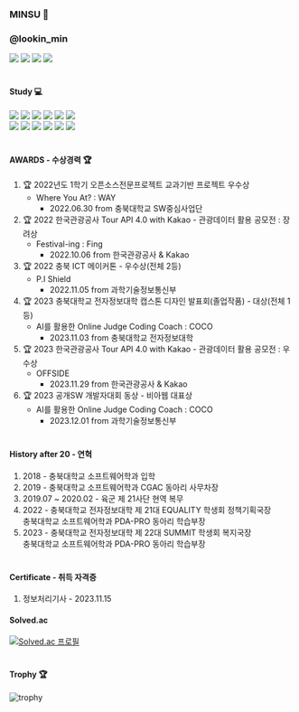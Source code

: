 <div align="left">
  
### MINSU 👋
### @lookin_min
  
  <a href="https://github.com/lookinmin"><img src="https://img.shields.io/badge/GitHub-181717?style=flat-square&logo=GitHub&logoColor=white"/></a>
  <a href="https://www.instagram.com/lookin_min" target="_blank"><img src="https://img.shields.io/badge/Instagram-E4405F?style=flat&logo=Instagram&logoColor=white"/></a>
  <a href="mailto:sncalphs@gmail.com" target="_blank"><img src="https://img.shields.io/badge/sncalphs@gmail.com-EA4335?style=flat&logo=Gmail&logoColor=white"/></a>
  <a href="https://www.acmicpc.net/user/sncalphs"><img src="https://img.shields.io/badge/BaekJoon-2FA4FF?style=flat-square&logo=Bilibili&logoColor=white"/></a>
  
  #

  #### Study 💻
  <img src="https://img.shields.io/badge/C-1B1A17?style=flat-square&logo=C&logoColor=white"/>
  <img src="https://img.shields.io/badge/C++-00599C?style=flat-square&logo=c%2B%2B&logoColor=white">
  <img src="https://img.shields.io/badge/Python-3776AB?style=flat-square&logo=python&logoColor=white"> 
  <img src="https://img.shields.io/badge/HTML-E34F26?style=flat-square&logo=html5&logoColor=white"> 
  <img src="https://img.shields.io/badge/CSS-1572B6?style=flat-square&logo=css3&logoColor=white"> 
  <img src="https://img.shields.io/badge/JavaXcript-F7DF1E?style=flat-square&logo=javascript&logoColor=white"><br>
  <img src="https://img.shields.io/badge/MySQL-4479A1?style=flat-square&logo=mysql&logoColor=white">
  <img src="https://img.shields.io/badge/MongoDB-47A248?style=flat-square&logo=MongoDB&logoColor=white">
  <img src="https://img.shields.io/badge/React-61DAFB?style=flat-square&logo=react&logoColor=black">
  <img src="https://img.shields.io/badge/Express-000000?style=flat&logo=Express&logoColor=white">
  <img src="https://img.shields.io/badge/Node.js-339933?style=flat-square&logo=Node.js&logoColor=white">
  <img src="https://img.shields.io/badge/Flutter-02569B?style=flat&logo=Flutter&logoColor=white"/>
  <br>

  #
  
  #### AWARDS - 수상경력 🏆
  1. 🏆 2022년도 1학기 오픈소스전문프로젝트 교과기반 프로젝트 우수상
     - Where You At? : WAY   
       - 2022.06.30 from 충북대학교 SW중심사업단
  2. 🏆 2022 한국관광공사 Tour API 4.0 with Kakao - 관광데이터 활용 공모전 : 장려상
     - Festival-ing : Fing
       - 2022.10.06 from 한국관광공사 & Kakao 
  3. 🏆 2022 충북 ICT 메이커톤 - 우수상(전체 2등)
     - P.I Shield
       - 2022.11.05 from 과학기술정보통신부
  4. 🏆 2023 충북대학교 전자정보대학 캡스톤 디자인 발표회(졸업작품) - 대상(전체 1등)
     - AI를 활용한 Online Judge Coding Coach : COCO
       - 2023.11.03 from 충북대학교 전자정보대학
  5. 🏆 2023 한국관광공사 Tour API 4.0 with Kakao - 관광데이터 활용 공모전 : 우수상
     - OFFSIDE
       - 2023.11.29 from 한국관광공사 & Kakao 
  6. 🏆 2023 공개SW 개발자대회 동상 - 비아웹 대표상
     - AI를 활용한 Online Judge Coding Coach : COCO
       - 2023.12.01 from 과학기술정보통신부 

  #

  #### History after 20 - 연혁
  1. 2018 - 충북대학교 소프트웨어학과 입학
  2. 2019 - 충북대학교 소프트웨어학과 CGAC 동아리 사무차장
  3. 2019.07 ~ 2020.02 - 육군 제 21사단 현역 복무
  4. 2022 - 충북대학교 전자정보대학 제 21대 EQUALITY 학생회 정책기획국장<br/>
            충북대학교 소프트웨어학과 PDA-PRO 동아리 학습부장
  6. 2023 - 충북대학교 전자정보대학 제 22대 SUMMIT 학생회 복지국장<br/>
            충북대학교 소프트웨어학과 PDA-PRO 동아리 학습부장
  
  #

  #### Certificate - 취득 자격증
  1. 정보처리기사
    - 2023.11.15
  
  #### Solved.ac
[![Solved.ac 프로필](http://mazassumnida.wtf/api/v2/generate_badge?boj=sncalphs)](https://solved.ac/sncalphs)

  
  #
  
  #### Trophy 🏆
  ![trophy](https://github-profile-trophy.vercel.app/?username=lookinmin)

    
  </div>

</div>

<!--
**lookinmin/lookinmin** is a ✨ _special_ ✨ repository because its `README.md` (this file) appears on your GitHub profile.

Here are some ideas to get you started:

- 🔭 I’m currently working on ...
- 🌱 I’m currently learning ...
- 👯 I’m looking to collaborate on ...
- 🤔 I’m looking for help with ...
- 💬 Ask me about ...
- 📫 How to reach me: ...
- 😄 Pronouns: ...
- ⚡ Fun fact: ...
-->

